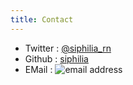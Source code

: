 ```yaml
---
title: Contact
---
```


- Twitter : [@siphilia_rn](http://twitter.com/siphilia_rn)
- Github : [siphilia](http://github.com/siphilia)
- EMail : ![email address](http://services.nexodyne.com/email/icon/M0Zzj1TkAhtjr04%3D/S9YBNJY%3D/R01haWw%3D/0/image.png)